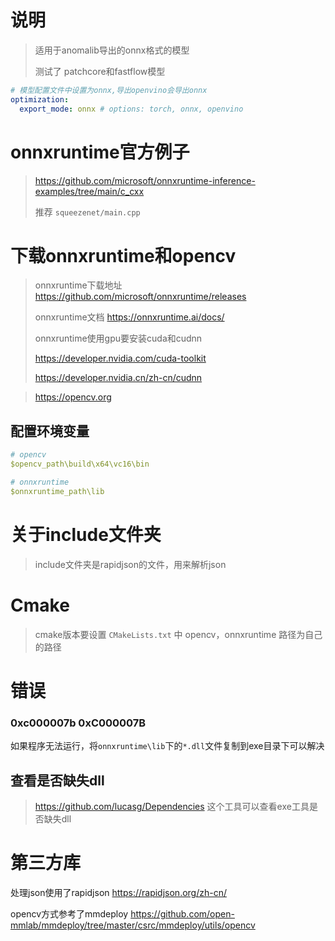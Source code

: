 # 说明

> 适用于anomalib导出的onnx格式的模型
>
> 测试了 patchcore和fastflow模型

```yaml
# 模型配置文件中设置为onnx,导出openvino会导出onnx
optimization:
  export_mode: onnx # options: torch, onnx, openvino
```

# onnxruntime官方例子

> https://github.com/microsoft/onnxruntime-inference-examples/tree/main/c_cxx
>
> 推荐 `squeezenet/main.cpp`

# 下载onnxruntime和opencv

> onnxruntime下载地址 https://github.com/microsoft/onnxruntime/releases
>
> onnxruntime文档 https://onnxruntime.ai/docs/
>
> onnxruntime使用gpu要安装cuda和cudnn
>
> https://developer.nvidia.com/cuda-toolkit
>
> https://developer.nvidia.cn/zh-cn/cudnn

> https://opencv.org

## 配置环境变量

```yaml
# opencv
$opencv_path\build\x64\vc16\bin

# onnxruntime
$onnxruntime_path\lib
```

# 关于include文件夹

> include文件夹是rapidjson的文件，用来解析json

# Cmake

> cmake版本要设置 `CMakeLists.txt` 中 opencv，onnxruntime 路径为自己的路径

# 错误

### 0xc000007b 0xC000007B

如果程序无法运行，将`onnxruntime\lib`下的`*.dll`文件复制到exe目录下可以解决

## 查看是否缺失dll

> https://github.com/lucasg/Dependencies 这个工具可以查看exe工具是否缺失dll

# 第三方库

处理json使用了rapidjson https://rapidjson.org/zh-cn/

opencv方式参考了mmdeploy https://github.com/open-mmlab/mmdeploy/tree/master/csrc/mmdeploy/utils/opencv
